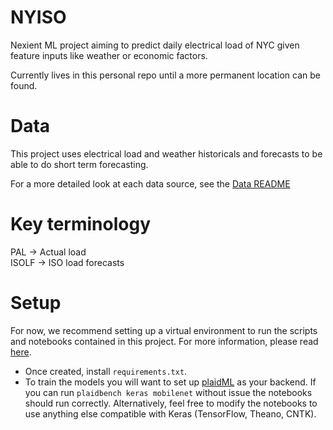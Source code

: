 # NYISO  

Nexient ML project aiming to predict daily electrical load of NYC given feature inputs like weather or economic factors.

Currently lives in this personal repo until a more permanent location can be found. 

# Data 

This project uses electrical load and weather historicals and forecasts to be able to do short term forecasting. 

For a more detailed look at each data source, see the [Data README](data/README.md)

# Key terminology  
PAL -> Actual load  
ISOLF -> ISO load forecasts  

# Setup

For now, we recommend setting up a virtual environment to run the scripts and notebooks contained in this project. For more information, please read [here](https://docs.python.org/3/library/venv.html).  
 *  Once created, install `requirements.txt`. 
 *  To train the models you will want to set up [plaidML](https://github.com/plaidml/plaidml) as your backend. If you can run `plaidbench keras mobilenet` without issue the notebooks should run correctly. Alternatively, feel free to modify the notebooks to use anything else compatible with Keras (TensorFlow, Theano, CNTK).  